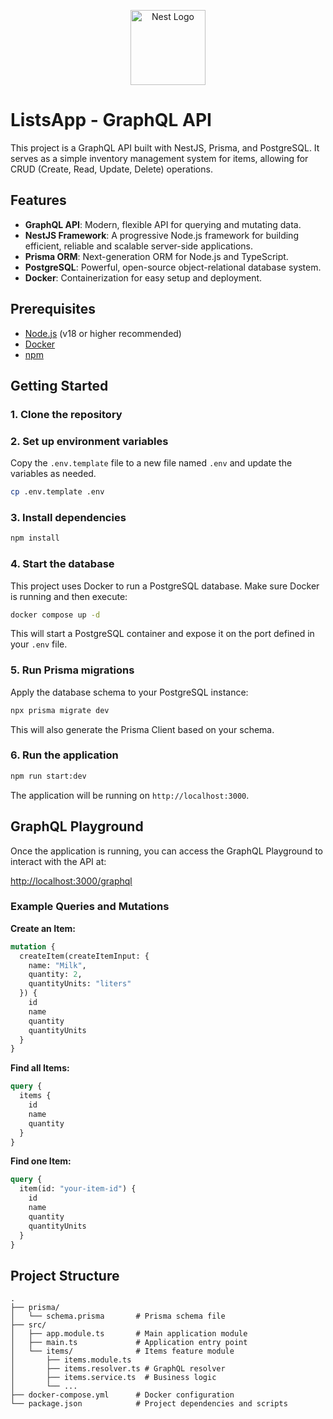 <p align="center">
  <a href="http://nestjs.com/" target="blank"><img src="https://nestjs.com/img/logo-small.svg" width="120" alt="Nest Logo" /></a>
</p>

# ListsApp - GraphQL API

This project is a GraphQL API built with NestJS, Prisma, and PostgreSQL. It serves as a simple inventory management system for items, allowing for CRUD (Create, Read, Update, Delete) operations.

## Features

- **GraphQL API**: Modern, flexible API for querying and mutating data.
- **NestJS Framework**: A progressive Node.js framework for building efficient, reliable and scalable server-side applications.
- **Prisma ORM**: Next-generation ORM for Node.js and TypeScript.
- **PostgreSQL**: Powerful, open-source object-relational database system.
- **Docker**: Containerization for easy setup and deployment.

## Prerequisites

- [Node.js](https://nodejs.org/en/) (v18 or higher recommended)
- [Docker](https://www.docker.com/products/docker-desktop/)
- [npm](https://www.npmjs.com/)

## Getting Started

### 1. Clone the repository

### 2. Set up environment variables

Copy the `.env.template` file to a new file named `.env` and update the variables as needed.

```bash
cp .env.template .env
```

### 3. Install dependencies

```bash
npm install
```

### 4. Start the database

This project uses Docker to run a PostgreSQL database. Make sure Docker is running and then execute:

```bash
docker compose up -d
```

This will start a PostgreSQL container and expose it on the port defined in your `.env` file.

### 5. Run Prisma migrations

Apply the database schema to your PostgreSQL instance:

```bash
npx prisma migrate dev
```

This will also generate the Prisma Client based on your schema.

### 6. Run the application

```bash
npm run start:dev
```

The application will be running on `http://localhost:3000`.

## GraphQL Playground

Once the application is running, you can access the GraphQL Playground to interact with the API at:

[http://localhost:3000/graphql](http://localhost:3000/graphql)

### Example Queries and Mutations

**Create an Item:**

```graphql
mutation {
  createItem(createItemInput: {
    name: "Milk",
    quantity: 2,
    quantityUnits: "liters"
  }) {
    id
    name
    quantity
    quantityUnits
  }
}
```

**Find all Items:**

```graphql
query {
  items {
    id
    name
    quantity
  }
}
```

**Find one Item:**

```graphql
query {
  item(id: "your-item-id") {
    id
    name
    quantity
    quantityUnits
  }
}
```

## Project Structure

```
.
├── prisma/
│   └── schema.prisma       # Prisma schema file
├── src/
│   ├── app.module.ts       # Main application module
│   ├── main.ts             # Application entry point
│   └── items/              # Items feature module
│       ├── items.module.ts
│       ├── items.resolver.ts # GraphQL resolver
│       ├── items.service.ts  # Business logic
│       └── ...
├── docker-compose.yml      # Docker configuration
└── package.json            # Project dependencies and scripts
```
